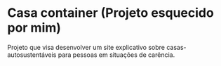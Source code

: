 # Casa container (Projeto esquecido por mim)
Projeto que visa desenvolver um site explicativo sobre casas-autosustentáveis para pessoas em situações de carência.
